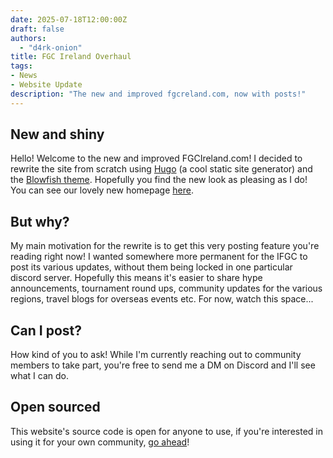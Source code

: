 ```yaml
---
date: 2025-07-18T12:00:00Z
draft: false
authors:
  - "d4rk-onion"
title: FGC Ireland Overhaul
tags:
- News
- Website Update
description: "The new and improved fgcreland.com, now with posts!"
---
```


## New and shiny

Hello! Welcome to the new and improved FGCIreland.com! I decided to rewrite the site from scratch using [Hugo](https://gohugo.io) (a cool static site generator) and the [Blowfish theme](https://blowfish.page). Hopefully you find the new look as pleasing as I do! You can see our lovely new homepage [here](https://fgcireland.com).

## But why?

My main motivation for the rewrite is to get this very posting feature you're reading right now! I wanted somewhere more permanent for the IFGC to post its various updates, without them being locked in one particular discord server. Hopefully this means it's easier to share hype announcements, tournament round ups, community updates for the various regions, travel blogs for overseas events etc. For now, watch this space...

## Can I post?

How kind of you to ask! While I'm currently reaching out to community members to take part, you're free to send me a DM on Discord and I'll see what I can do.

## Open sourced

This website's source code is open for anyone to use, if you're interested in using it for your own community, [go ahead](https://github.com/D4RKONION/fgcireland.com)!
